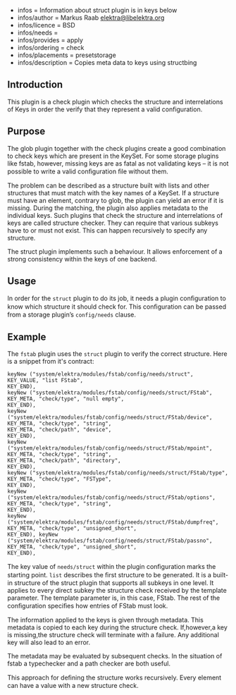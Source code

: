 - infos = Information about struct plugin is in keys below
- infos/author = Markus Raab <elektra@libelektra.org>
- infos/licence = BSD
- infos/needs =
- infos/provides = apply
- infos/ordering = check
- infos/placements = presetstorage
- infos/description = Copies meta data to keys using structbing

## Introduction ##

This plugin is a check plugin which checks the structure and
interrelations of Keys in order the verify that they represent a valid
configuration.

## Purpose ##

The glob plugin together with the check plugins create a good combination
to check keys which are present in the KeySet. For some storage plugins
like fstab, however, missing keys are as fatal as not validating keys
– it is not possible to write a valid conﬁguration ﬁle without them.

The problem can be described as a structure built with lists and
other structures that must match with the key names of a KeySet. If a
structure must have an element, contrary to glob, the plugin can yield
an error if it is missing. During the matching, the plugin also applies
metadata to the individual keys. Such plugins that check the structure and
interrelations of keys are called structure checker. They can require that
various subkeys have to or must not exist. This can happen recursively
to specify any structure.

The struct plugin implements such a behaviour. It allows enforcement of
a strong consistency within the keys of one backend.

## Usage ##

In order for the `struct` plugin to do its job, it needs a plugin
conﬁguration to know which structure it should check for. This
conﬁguration can be passed from a storage plugin’s `config/needs`
clause.

## Example ##

The `fstab` plugin uses the `struct` plugin to verify the correct
structure. Here is a snippet from it's contract:

	keyNew ("system/elektra/modules/fstab/config/needs/struct", 
	KEY_VALUE, "list FStab",
	KEY_END), 
	keyNew ("system/elektra/modules/fstab/config/needs/struct/FStab",
	KEY_META, "check/type", "null empty", 
	KEY_END), 
	keyNew ("system/elektra/modules/fstab/config/needs/struct/FStab/device", 
	KEY_META, "check/type", "string", 
	KEY_META, "check/path", "device", 
	KEY_END), 
	keyNew ("system/elektra/modules/fstab/config/needs/struct/FStab/mpoint", 
	KEY_META, "check/type", "string", 
	KEY_META, "check/path", "directory", 
	KEY_END), 
	keyNew ("system/elektra/modules/fstab/config/needs/struct/FStab/type", 
	KEY_META, "check/type", "FSType", 
	KEY_END), 
	keyNew ("system/elektra/modules/fstab/config/needs/struct/FStab/options", 
	KEY_META, "check/type", "string", 
	KEY_END), 
	keyNew ("system/elektra/modules/fstab/config/needs/struct/FStab/dumpfreq", 
	KEY_META, "check/type", "unsigned_short", 
	KEY_END), keyNew ("system/elektra/modules/fstab/config/needs/struct/FStab/passno", 
	KEY_META, "check/type", "unsigned_short",
	KEY_END),

The key value of `needs/struct` within the plugin conﬁguration marks the
starting point. `list` describes the ﬁrst structure to be generated. It
is a built-in structure of the struct plugin that supports all subkeys
in one level. It applies to every direct subkey the structure check
received by the template parameter. The template parameter is, in this
case, FStab. The rest of the conﬁguration speciﬁes how entries of
FStab must look.

The information applied to the keys is given through metadata. This
metadata is copied to each key during the structure check. If,however,a
key is missing,the structure check will terminate with a failure. Any
additional key will also lead to an error.

The metadata may be evaluated by subsequent checks. In the situation of
fstab a typechecker and a path checker are both useful.

This approach for deﬁning the structure works recursively. Every
element can have a value with a new structure check.

